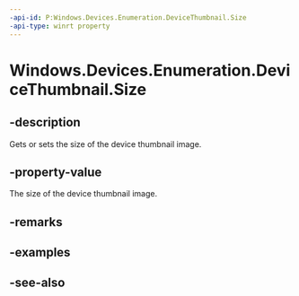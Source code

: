 ```yaml
---
-api-id: P:Windows.Devices.Enumeration.DeviceThumbnail.Size
-api-type: winrt property
---
```


<!-- Property syntax
public ulong Size { get;  set; }
-->

# Windows.Devices.Enumeration.DeviceThumbnail.Size

## -description
Gets or sets the size of the device thumbnail image.

## -property-value
The size of the device thumbnail image.

## -remarks

## -examples

## -see-also
